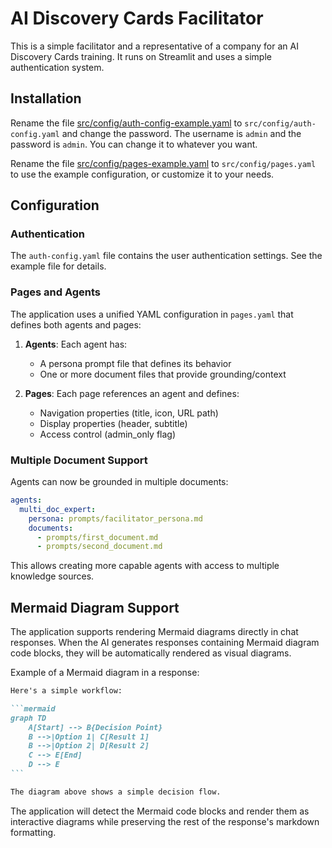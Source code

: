 # AI Discovery Cards Facilitator

This is a simple facilitator and a representative of a company for an AI Discovery Cards training. It runs on Streamlit and uses a simple authentication system.

## Installation

Rename the file [src/config/auth-config-example.yaml](src/config/auth-config-example.yaml) to `src/config/auth-config.yaml` and change the password. The username is `admin` and the password is `admin`. You can change it to whatever you want.

Rename the file [src/config/pages-example.yaml](src/config/pages-example.yaml) to `src/config/pages.yaml` to use the example configuration, or customize it to your needs.

## Configuration

### Authentication

The `auth-config.yaml` file contains the user authentication settings. See the example file for details.

### Pages and Agents

The application uses a unified YAML configuration in `pages.yaml` that defines both agents and pages:

1. **Agents**: Each agent has:
   - A persona prompt file that defines its behavior
   - One or more document files that provide grounding/context
   
2. **Pages**: Each page references an agent and defines:
   - Navigation properties (title, icon, URL path)
   - Display properties (header, subtitle)
   - Access control (admin_only flag)

### Multiple Document Support

Agents can now be grounded in multiple documents:

```yaml
agents:
  multi_doc_expert:
    persona: prompts/facilitator_persona.md
    documents:
      - prompts/first_document.md 
      - prompts/second_document.md
```

This allows creating more capable agents with access to multiple knowledge sources.

## Mermaid Diagram Support

The application supports rendering Mermaid diagrams directly in chat responses. When the AI generates responses containing Mermaid diagram code blocks, they will be automatically rendered as visual diagrams.

Example of a Mermaid diagram in a response:

````markdown
Here's a simple workflow:

```mermaid
graph TD
    A[Start] --> B{Decision Point}
    B -->|Option 1| C[Result 1]
    B -->|Option 2| D[Result 2]
    C --> E[End]
    D --> E
```

The diagram above shows a simple decision flow.
````

The application will detect the Mermaid code blocks and render them as interactive diagrams while preserving the rest of the response's markdown formatting.


